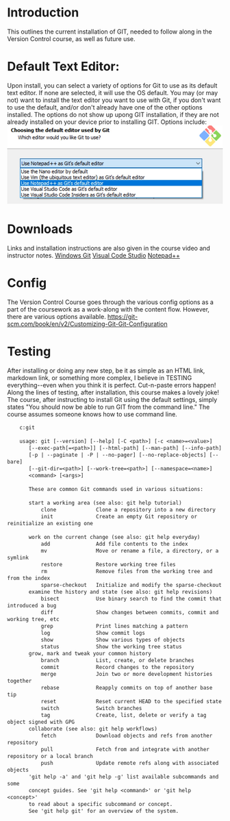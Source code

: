# Introduction
This outlines the current installation of GIT, needed to follow along in the Version Control course, as well as future use. 

# Default Text Editor:
Upon install, you can select a variety of options for Git to use as its default text editor.  If none are selected, it will use the OS default. You may (or may not) want to install the text editor you want to use with Git, if you don't want to use the default, and/or don't already have one of the other options installed.  The options do not show up upong GIT installation, if they are not already installed on your device prior to installing GIT. 
Options include: 
![Image of Git Text Editor Choices on Install](https://github.com/EO4wellness/leary-leerie/blob/master/images/installation-git-editor.jpg)

# Downloads 
Links and installation instructions are also given in the course video and instructor notes. 
[Windows Git](https://git-scm.com/download/win)
[Visual Code Studio](https://code.visualstudio.com/download)
[Notepad++](https://notepad-plus-plus.org/downloads/)

# Config
The Version Control Course goes through the various config options as a part of the coursework as a work-along with the content flow.  However, there are various options available. https://git-scm.com/book/en/v2/Customizing-Git-Git-Configuration

# Testing 
After installing or doing any new step, be it as simple as an HTML link, markdown link, or something more complex, I believe in TESTING everything--even when you think it is perfect.  Cut-n-paste errors happen!  Along the lines of testing, after installation, this course makes a lovely joke! The course, after instructing to install Git using the default settings, simply states "You should now be able to run GIT from the command line."  The course assumes someone knows how to use command line. 

        c:git
        
        usage: git [--version] [--help] [-C <path>] [-c <name>=<value>]
           [--exec-path[=<path>]] [--html-path] [--man-path] [--info-path]
           [-p | --paginate | -P | --no-pager] [--no-replace-objects] [--bare]
           [--git-dir=<path>] [--work-tree=<path>] [--namespace=<name>]
           <command> [<args>]
           
           These are common Git commands used in various situations:
           
           start a working area (see also: git help tutorial)
               clone             Clone a repository into a new directory
               init              Create an empty Git repository or reinitialize an existing one
           
           work on the current change (see also: git help everyday)
               add               Add file contents to the index
               mv                Move or rename a file, a directory, or a symlink
               restore           Restore working tree files
               rm                Remove files from the working tree and from the index
               sparse-checkout   Initialize and modify the sparse-checkout
           examine the history and state (see also: git help revisions)
               bisect            Use binary search to find the commit that introduced a bug
               diff              Show changes between commits, commit and working tree, etc
               grep              Print lines matching a pattern
               log               Show commit logs
               show              Show various types of objects
               status            Show the working tree status
           grow, mark and tweak your common history
               branch            List, create, or delete branches
               commit            Record changes to the repository
               merge             Join two or more development histories together
               rebase            Reapply commits on top of another base tip
               reset             Reset current HEAD to the specified state
               switch            Switch branches
               tag               Create, list, delete or verify a tag object signed with GPG
           collaborate (see also: git help workflows)
               fetch             Download objects and refs from another repository
               pull              Fetch from and integrate with another repository or a local branch
               push              Update remote refs along with associated objects
           'git help -a' and 'git help -g' list available subcommands and some
           concept guides. See 'git help <command>' or 'git help <concept>'
           to read about a specific subcommand or concept.
           See 'git help git' for an overview of the system.




        





